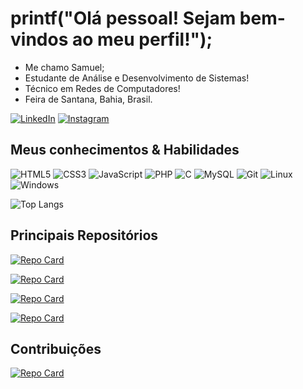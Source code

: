 # printf("Olá pessoal! Sejam bem-vindos ao meu perfil!");

- Me chamo Samuel;
- Estudante de Análise e Desenvolvimento de Sistemas!
- Técnico em Redes de Computadores!
- Feira de Santana, Bahia, Brasil.
  
[![LinkedIn](https://img.shields.io/badge/LinkedIn-0077B5?style=for-the-badge&logo=linkedin&logoColor=white)](https://www.linkedin.com/in/samuel-c-almeida-ab4ba5277)
[![Instagram](https://img.shields.io/badge/-Instagram-%23E4405F?style=for-the-badge&logo=instagram&logoColor=white)](https://www.instagram.com/samu3lc_/)
<!--[![GitHub](https://img.shields.io/badge/GitHub-100000?style=for-the-badge&logo=github&logoColor=white)](https://github.com/samuelcarneiro)-->


## Meus conhecimentos & Habilidades
![HTML5](https://img.shields.io/badge/HTML5-E34F26?style=for-the-badge&logo=html5&logoColor=white)
![CSS3](https://img.shields.io/badge/CSS3-1572B6?style=for-the-badge&logo=css3&logoColor=white)
![JavaScript](https://img.shields.io/badge/JavaScript-F7DF1E?style=for-the-badge&logo=javascript&logoColor=black)
![PHP](https://img.shields.io/badge/PHP-777BB4?style=for-the-badge&logo=php&logoColor=white)
![C](https://img.shields.io/badge/C-00599C?style=for-the-badge&logo=c&logoColor=white)
![MySQL](https://img.shields.io/badge/MySQL-00000F?style=for-the-badge&logo=mysql&logoColor=white)
![Git](https://img.shields.io/badge/GIT-E44C30?style=for-the-badge&logo=git&logoColor=white)
![Linux](https://img.shields.io/badge/Linux-555?style=for-the-badge&logo=linux&logoColor=FCC624)
![Windows](https://img.shields.io/badge/Windows-000?style=for-the-badge&logo=windows&logoColor=2CA5E0)

![Top Langs](https://github-readme-stats-git-masterrstaa-rickstaa.vercel.app/api/top-langs/?username=samuelcarneiro&layout=compact&bg_color=FFF&border_color=555&title_color=00599C&text_color=555)


<!--## Linguagens mais utilizadas
![Top Langs](https://github-readme-stats-git-masterrstaa-rickstaa.vercel.app/api/top-langs/?username=samuelcarneiro&layout=compact&bg_color=000&border_color=30A3DC&text_color=FFF)
-->

## Principais Repositórios

[![Repo Card](https://github-readme-stats.vercel.app/api/pin/?username=samuelcarneiro&repo=scripts-linux&bg_color=FFF&border_color=555&show_icons=true&icon_color=00599C&title_color=00599C&text_color=555)](https://github.com/samuelcarneiro/scripts-linux)

[![Repo Card](https://github-readme-stats.vercel.app/api/pin/?username=samuelcarneiro&repo=studyrepo&bg_color=FFF&border_color=555&show_icons=true&icon_color=00599C&title_color=00599C&text_color=555)](https://github.com/samuelcarneiro/studyrepo)

[![Repo Card](https://github-readme-stats.vercel.app/api/pin/?username=samuelcarneiro&repo=menu-responsivo&bg_color=FFF&border_color=555&show_icons=true&icon_color=00599C&title_color=00599C&text_color=555)](https://github.com/samuelcarneiro/menu-responsivo)

[![Repo Card](https://github-readme-stats.vercel.app/api/pin/?username=samuelcarneiro&repo=nlw-esports-explorer&bg_color=FFF&border_color=555&show_icons=true&icon_color=00599C&title_color=00599C&text_color=555)](https://github.com/samuelcarneiro/nlw-esports-explorer)

## Contribuições
[![Repo Card](https://github-readme-stats.vercel.app/api/pin/?username=samuelcarneiro&repo=dio-lab-open-source&bg_color=FFF&border_color=555&show_icons=true&icon_color=00599C&title_color=00599C&text_color=555)](https://github.com/samuelcarneiroE/dio-lab-open-source)

<!--
**samuelcarneiro/samuelcarneiro** is a ✨ _special_ ✨ repository because its `README.md` (this file) appears on your GitHub profile.

Here are some ideas to get you started:

- 🔭 I’m currently working on ...
- 🌱 I’m currently learning ...
- 👯 I’m looking to collaborate on ...
- 🤔 I’m looking for help with ...
- 💬 Ask me about ...
- 📫 How to reach me: ...
- 😄 Pronouns: ...
- ⚡ Fun fact: ...
-->
